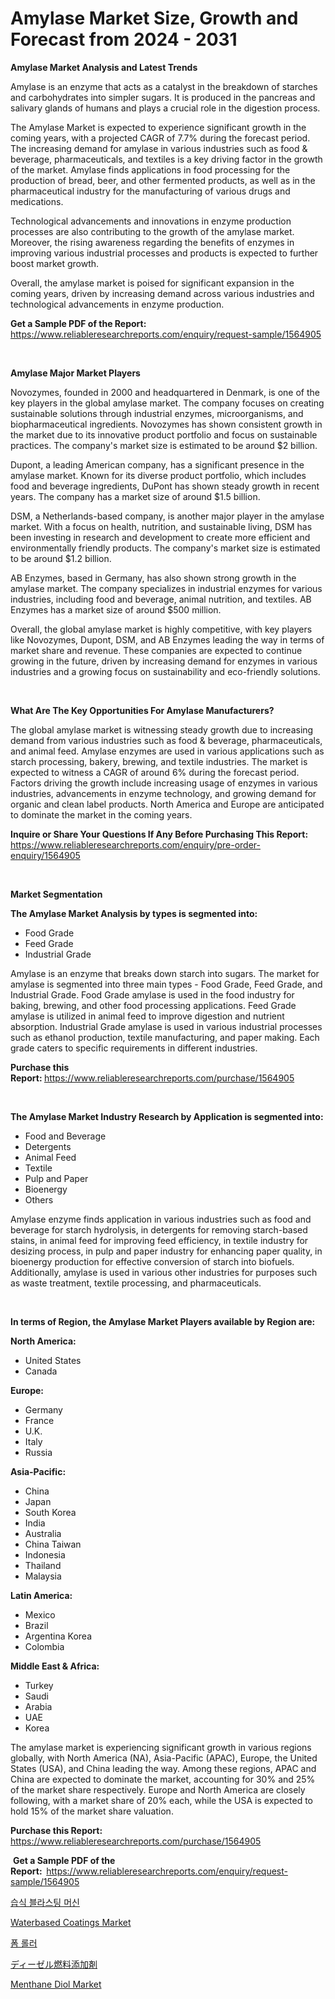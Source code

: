<p><h1>Amylase Market Size, Growth and Forecast from 2024 - 2031</h1></p><p><strong>Amylase Market Analysis and Latest Trends</strong></p>
<p><p>Amylase is an enzyme that acts as a catalyst in the breakdown of starches and carbohydrates into simpler sugars. It is produced in the pancreas and salivary glands of humans and plays a crucial role in the digestion process.</p><p>The Amylase Market is expected to experience significant growth in the coming years, with a projected CAGR of 7.7% during the forecast period. The increasing demand for amylase in various industries such as food & beverage, pharmaceuticals, and textiles is a key driving factor in the growth of the market. Amylase finds applications in food processing for the production of bread, beer, and other fermented products, as well as in the pharmaceutical industry for the manufacturing of various drugs and medications.</p><p>Technological advancements and innovations in enzyme production processes are also contributing to the growth of the amylase market. Moreover, the rising awareness regarding the benefits of enzymes in improving various industrial processes and products is expected to further boost market growth.</p><p>Overall, the amylase market is poised for significant expansion in the coming years, driven by increasing demand across various industries and technological advancements in enzyme production.</p></p>
<p><strong>Get a Sample PDF of the Report:&nbsp;</strong> <a href="https://www.reliableresearchreports.com/enquiry/request-sample/1564905">https://www.reliableresearchreports.com/enquiry/request-sample/1564905</a></p>
<p>&nbsp;</p>
<p><strong>Amylase Major Market Players</strong></p>
<p><p>Novozymes, founded in 2000 and headquartered in Denmark, is one of the key players in the global amylase market. The company focuses on creating sustainable solutions through industrial enzymes, microorganisms, and biopharmaceutical ingredients. Novozymes has shown consistent growth in the market due to its innovative product portfolio and focus on sustainable practices. The company's market size is estimated to be around $2 billion.</p><p>Dupont, a leading American company, has a significant presence in the amylase market. Known for its diverse product portfolio, which includes food and beverage ingredients, DuPont has shown steady growth in recent years. The company has a market size of around $1.5 billion.</p><p>DSM, a Netherlands-based company, is another major player in the amylase market. With a focus on health, nutrition, and sustainable living, DSM has been investing in research and development to create more efficient and environmentally friendly products. The company's market size is estimated to be around $1.2 billion.</p><p>AB Enzymes, based in Germany, has also shown strong growth in the amylase market. The company specializes in industrial enzymes for various industries, including food and beverage, animal nutrition, and textiles. AB Enzymes has a market size of around $500 million.</p><p>Overall, the global amylase market is highly competitive, with key players like Novozymes, Dupont, DSM, and AB Enzymes leading the way in terms of market share and revenue. These companies are expected to continue growing in the future, driven by increasing demand for enzymes in various industries and a growing focus on sustainability and eco-friendly solutions.</p></p>
<p>&nbsp;</p>
<p><strong>What Are The Key Opportunities For Amylase Manufacturers?</strong></p>
<p><p>The global amylase market is witnessing steady growth due to increasing demand from various industries such as food & beverage, pharmaceuticals, and animal feed. Amylase enzymes are used in various applications such as starch processing, bakery, brewing, and textile industries. The market is expected to witness a CAGR of around 6% during the forecast period. Factors driving the growth include increasing usage of enzymes in various industries, advancements in enzyme technology, and growing demand for organic and clean label products. North America and Europe are anticipated to dominate the market in the coming years.</p></p>
<p><strong>Inquire or Share Your Questions If Any Before Purchasing This Report:</strong> <a href="https://www.reliableresearchreports.com/enquiry/pre-order-enquiry/1564905">https://www.reliableresearchreports.com/enquiry/pre-order-enquiry/1564905</a></p>
<p>&nbsp;</p>
<p><strong>Market Segmentation</strong></p>
<p><strong>The Amylase Market Analysis by types is segmented into:</strong></p>
<p><ul><li>Food Grade</li><li>Feed Grade</li><li>Industrial Grade</li></ul></p>
<p><p>Amylase is an enzyme that breaks down starch into sugars. The market for amylase is segmented into three main types - Food Grade, Feed Grade, and Industrial Grade. Food Grade amylase is used in the food industry for baking, brewing, and other food processing applications. Feed Grade amylase is utilized in animal feed to improve digestion and nutrient absorption. Industrial Grade amylase is used in various industrial processes such as ethanol production, textile manufacturing, and paper making. Each grade caters to specific requirements in different industries.</p></p>
<p><strong>Purchase this Report:&nbsp;</strong><a href="https://www.reliableresearchreports.com/purchase/1564905">https://www.reliableresearchreports.com/purchase/1564905</a></p>
<p>&nbsp;</p>
<p><strong>The Amylase Market Industry Research by Application is segmented into:</strong></p>
<p><ul><li>Food and Beverage</li><li>Detergents</li><li>Animal Feed</li><li>Textile</li><li>Pulp and Paper</li><li>Bioenergy</li><li>Others</li></ul></p>
<p><p>Amylase enzyme finds application in various industries such as food and beverage for starch hydrolysis, in detergents for removing starch-based stains, in animal feed for improving feed efficiency, in textile industry for desizing process, in pulp and paper industry for enhancing paper quality, in bioenergy production for effective conversion of starch into biofuels. Additionally, amylase is used in various other industries for purposes such as waste treatment, textile processing, and pharmaceuticals.</p></p>
<p>&nbsp;</p>
<p><strong>In terms of Region, the Amylase Market Players available by Region are:</strong></p>
<p>
    <p> <strong> North America: </strong>
        <ul>
            <li>United States</li>
            <li>Canada</li>
        </ul>
        </p> 
    <p> <strong> Europe: </strong>
        <ul>
            <li>Germany</li>
            <li>France</li>
            <li>U.K.</li>
            <li>Italy</li>
            <li>Russia</li>
        </ul>
        </p> 
    <p> <strong> Asia-Pacific: </strong>
        <ul>
            <li>China</li>
            <li>Japan</li>
            <li>South Korea</li>
            <li>India</li>
            <li>Australia</li>
            <li>China Taiwan</li>
            <li>Indonesia</li>
            <li>Thailand</li>
            <li>Malaysia</li>
        </ul>
        </p> 
    <p> <strong> Latin America: </strong>
        <ul>
            <li>Mexico</li>
            <li>Brazil</li>
            <li>Argentina Korea</li>
            <li>Colombia</li>
        </ul>
        </p> 
    <p> <strong> Middle East & Africa: </strong>
        <ul>
            <li>Turkey</li>
            <li>Saudi</li>
            <li>Arabia</li>
            <li>UAE</li>
            <li>Korea</li>
        </ul>
    </p>
    </p>
<p><p>The amylase market is experiencing significant growth in various regions globally, with North America (NA), Asia-Pacific (APAC), Europe, the United States (USA), and China leading the way. Among these regions, APAC and China are expected to dominate the market, accounting for 30% and 25% of the market share respectively. Europe and North America are closely following, with a market share of 20% each, while the USA is expected to hold 15% of the market share valuation.</p></p>
<p><strong>Purchase this Report: </strong><a href="https://www.reliableresearchreports.com/purchase/1564905">https://www.reliableresearchreports.com/purchase/1564905</a></p>
<p>&nbsp;<strong>Get a Sample PDF of the Report:&nbsp;&nbsp;</strong><a href="https://www.reliableresearchreports.com/enquiry/request-sample/1564905">https://www.reliableresearchreports.com/enquiry/request-sample/1564905</a></p>
<p><strong></strong></p>
<p><p><a href="https://github.com/khytkeqagplkzqvh/Market-Research-Report-List-1/blob/main/7193867190151.md">습식 블라스팅 머신</a></p><p><a href="https://github.com/Airanohannonzb68e5pb53oc1/Market-Research-Report-List-1/blob/main/waterbased-coatings-market.md">Waterbased Coatings Market</a></p><p><a href="https://github.com/bvubpqd5241630/Market-Research-Report-List-1/blob/main/5738862190150.md">폼 롤러</a></p><p><a href="https://github.com/xemfu2379520/Market-Research-Report-List-1/blob/main/7734621190275.md">ディーゼル燃料添加剤</a></p><p><a href="https://sore-arch-6db.notion.site/Menthane-Diol-Market-Size-Evaluating-its-Market-Trends-Growth-and-Projections-2024-2031-f98c96e437864d92841230fd0ade4570">Menthane Diol Market</a></p></p>